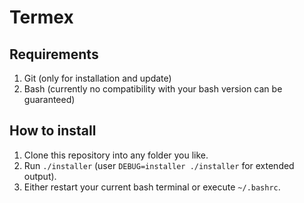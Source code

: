 # Termex

## Requirements

1. Git (only for installation and update)
2. Bash (currently no compatibility with your bash version can be guaranteed)

## How to install

1. Clone this repository into any folder you like.
2. Run `./installer` (user `DEBUG=installer ./installer` for extended output).
3. Either restart your current bash terminal or execute `~/.bashrc`.
